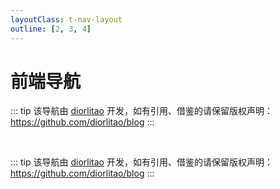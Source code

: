 ```yaml
---
layoutClass: t-nav-layout
outline: [2, 3, 4]
---
```


<script setup>
import TNavLinks from './components/TNavLinks.vue'

import { NAV_DATA } from './data'
</script>
<style src="./index.scss"></style>

# 前端导航

::: tip
该导航由 [diorlitao](https://github.com/diorlitao) 开发，如有引用、借鉴的请保留版权声明：<https://github.com/diorlitao/blog>
:::

<TNavLinks v-for="{title, items} in NAV_DATA" :title="title" :items="items"/>

<br />

::: tip
该导航由 [diorlitao](https://github.com/diorlitao) 开发，如有引用、借鉴的请保留版权声明：<https://github.com/diorlitao/blog>
:::
